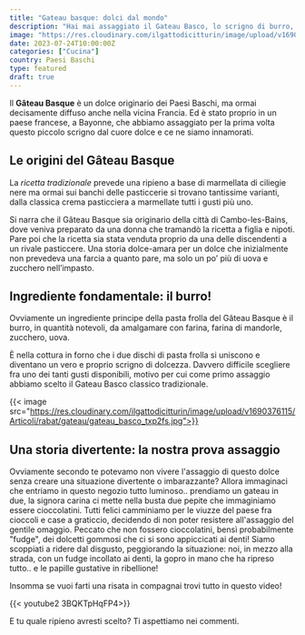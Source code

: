 ```yaml
---
title: "Gateau basque: dolci dal mondo"
description: "Hai mai assaggiato il Gateau Basco, lo scrigno di burro, zucchero, vaniglia e farina che racchiude varie marmellate o crema pasticciera? Scoprilo con noi!"
image: "https://res.cloudinary.com/ilgattodicitturin/image/upload/v1690376117/Articoli/rabat/gateau/gateau_fiktyd.jpg"
date: 2023-07-24T10:00:00Z
categories: ["Cucina"]
country: Paesi Baschi
type: featured
draft: true
---
```


Il **Gâteau Basque** è un dolce originario dei Paesi Baschi, ma ormai decisamente diffuso anche nella vicina Francia. 
Ed è stato proprio in un paese francese, a Bayonne, che abbiamo assaggiato per la prima volta questo piccolo scrigno dal cuore dolce e ce ne siamo innamorati. 

## Le origini del Gâteau Basque
La *ricetta tradizionale* prevede una ripieno a base di marmellata di ciliegie nere ma ormai sui banchi delle pasticcerie si trovano tantissime varianti, dalla classica crema pasticciera a marmellate tutti i gusti più uno. 

Si narra che il Gâteau Basque sia originario della città di Cambo-les-Bains, dove veniva preparato da una donna che tramandò la ricetta a figlia e nipoti.
Pare poi che la ricetta sia stata venduta proprio da una delle discendenti a un rivale pasticcere.
Una storia dolce-amara per un dolce che inizialmente non prevedeva una farcia a quanto pare, ma solo un po’ più di uova e zucchero nell’impasto.

## Ingrediente fondamentale: il burro!
Ovviamente un ingrediente principe della pasta frolla del Gâteau Basque è il burro, in quantità notevoli, da amalgamare con farina, farina di mandorle, zucchero, uova.

È nella cottura in forno che i due dischi di pasta frolla si uniscono e diventano un vero e proprio scrigno di dolcezza.
Davvero difficile scegliere fra uno dei tanti gusti disponibili, motivo per cui come primo assaggio abbiamo scelto il Gateau Basco classico tradizionale.

{{< image src="https://res.cloudinary.com/ilgattodicitturin/image/upload/v1690376115/Articoli/rabat/gateau/gateau_basco_txp2fs.jpg">}}

## Una storia divertente: la nostra prova assaggio
Ovviamente secondo te potevamo non vivere l'assaggio di questo dolce senza creare una situazione divertente o imbarazzante?
Allora immaginaci che entriamo in questo negozio tutto luminoso.. prendiamo un gateau in due, la signora carina ci mette nella busta due pepite che immaginiamo essere cioccolatini. 
Tutti felici camminiamo per le viuzze del paese fra cioccoli e case a graticcio, decidendo di non poter resistere all'assaggio del gentile omaggio. 
Peccato che non fossero cioccolatini, bensì probabilmente "fudge", dei dolcetti gommosi che ci si sono appiccicati ai denti! Siamo scoppiati a ridere dal disgusto, peggiorando la situazione: noi, in mezzo alla strada, con un fudge incollato ai denti, la gopro in mano che ha ripreso tutto.. e le papille gustative in ribellione! 

Insomma se vuoi farti una risata in compagnai trovi tutto in questo video! 

{{< youtube2 3BQKTpHqFP4>}} 

E tu quale ripieno avresti scelto? Ti aspettiamo nei commenti. 


